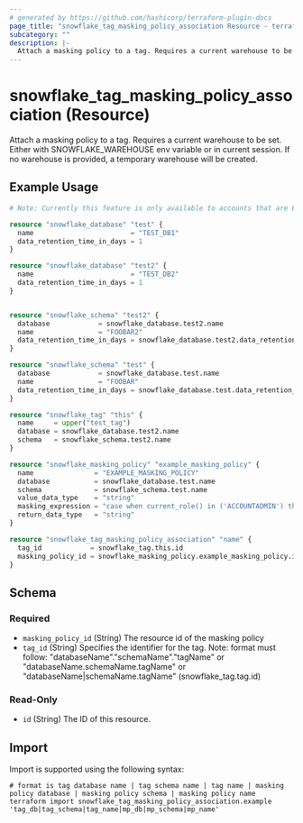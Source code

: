 ```yaml
---
# generated by https://github.com/hashicorp/terraform-plugin-docs
page_title: "snowflake_tag_masking_policy_association Resource - terraform-provider-snowflake"
subcategory: ""
description: |-
  Attach a masking policy to a tag. Requires a current warehouse to be set. Either with SNOWFLAKE_WAREHOUSE env variable or in current session. If no warehouse is provided, a temporary warehouse will be created.
---
```


# snowflake_tag_masking_policy_association (Resource)

Attach a masking policy to a tag. Requires a current warehouse to be set. Either with SNOWFLAKE_WAREHOUSE env variable or in current session. If no warehouse is provided, a temporary warehouse will be created.

## Example Usage

```terraform
# Note: Currently this feature is only available to accounts that are Enterprise Edition (or higher)

resource "snowflake_database" "test" {
  name                        = "TEST_DB1"
  data_retention_time_in_days = 1
}

resource "snowflake_database" "test2" {
  name                        = "TEST_DB2"
  data_retention_time_in_days = 1
}


resource "snowflake_schema" "test2" {
  database            = snowflake_database.test2.name
  name                = "FOOBAR2"
  data_retention_time_in_days = snowflake_database.test2.data_retention_time_in_days
}

resource "snowflake_schema" "test" {
  database            = snowflake_database.test.name
  name                = "FOOBAR"
  data_retention_time_in_days = snowflake_database.test.data_retention_time_in_days
}

resource "snowflake_tag" "this" {
  name     = upper("test_tag")
  database = snowflake_database.test2.name
  schema   = snowflake_schema.test2.name
}

resource "snowflake_masking_policy" "example_masking_policy" {
  name               = "EXAMPLE_MASKING_POLICY"
  database           = snowflake_database.test.name
  schema             = snowflake_schema.test.name
  value_data_type    = "string"
  masking_expression = "case when current_role() in ('ACCOUNTADMIN') then val else sha2(val, 512) end"
  return_data_type   = "string"
}

resource "snowflake_tag_masking_policy_association" "name" {
  tag_id            = snowflake_tag.this.id
  masking_policy_id = snowflake_masking_policy.example_masking_policy.id
}
```

<!-- schema generated by tfplugindocs -->
## Schema

### Required

- `masking_policy_id` (String) The resource id of the masking policy
- `tag_id` (String) Specifies the identifier for the tag. Note: format must follow: "databaseName"."schemaName"."tagName" or "databaseName.schemaName.tagName" or "databaseName|schemaName.tagName" (snowflake_tag.tag.id)

### Read-Only

- `id` (String) The ID of this resource.

## Import

Import is supported using the following syntax:

```shell
# format is tag database name | tag schema name | tag name | masking policy database | masking policy schema | masking policy name
terraform import snowflake_tag_masking_policy_association.example 'tag_db|tag_schema|tag_name|mp_db|mp_schema|mp_name'
```
